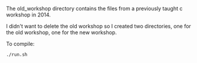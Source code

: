 The old_workshop directory contains the files from a previously taught c workshop in 2014.

I didn't want to delete the old workshop so I created two directories, one for the old workshop, one for the new workshop.

To compile: 

    ./run.sh
